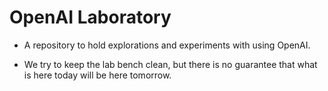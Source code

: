# OpenAI Laboratory

- A repository to hold explorations and experiments with using OpenAI.

- We try to keep the lab bench clean, but there is no guarantee that
  what is here today will be here tomorrow.
  
